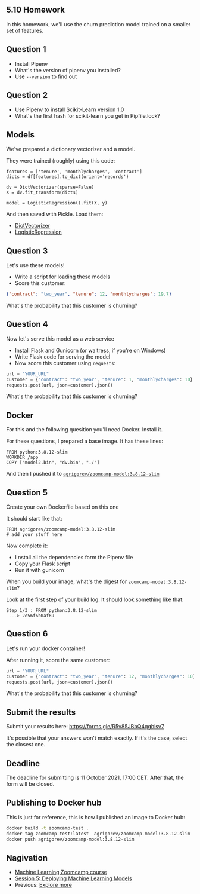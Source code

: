 ## 5.10 Homework

In this homework, we'll use the churn prediction model trained on a smaller set of features.


## Question 1

* Install Pipenv
* What's the version of pipenv you installed?
* Use `--version` to find out


## Question 2

* Use Pipenv to install Scikit-Learn version 1.0
* What's the first hash for scikit-learn you get in Pipfile.lock? 


## Models

We've prepared a dictionary vectorizer and a model.

They were trained (roughly) using this code:

```
features = ['tenure', 'monthlycharges', 'contract']
dicts = df[features].to_dict(orient='records')

dv = DictVectorizer(sparse=False)
X = dv.fit_transform(dicts)

model = LogisticRegression().fit(X, y)
```

And then saved with Pickle. Load them:

* [DictVectorizer](homework/dv.bin)
* [LogisticRegression](homework/model1.bin)


## Question 3

Let's use these models!

* Write a script for loading these models
* Score this customer:

```json
{"contract": "two_year", "tenure": 12, "monthlycharges": 19.7}
```

What's the probability that this customer is churning? 


## Question 4

Now let's serve this model as a web service

* Install Flask and Gunicorn (or waitress, if you're on Windows)
* Write Flask code for serving the model
* Now score this customer using `requests`:

```python
url = "YOUR_URL"
customer = {"contract": "two_year", "tenure": 1, "monthlycharges": 10}
requests.post(url, json=customer).json()
```

What's the probability that this customer is churning?


## Docker

For this and the following quesition you'll need Docker. Install it.

For these questions, I prepared a base image. It has these lines:

```docker 
FROM python:3.8.12-slim
WORKDIR /app
COPY ["model2.bin", "dv.bin", "./"]
```

And then I pushed it to [`agrigorev/zoomcamp-model:3.8.12-slim`](https://hub.docker.com/r/agrigorev/zoomcamp-model)

## Question 5

Create your own Dockerfile based on this one

It should start like that:

```docker
FROM agrigorev/zoomcamp-model:3.8.12-slim
# add your stuff here
```

Now complete it:

* I nstall all the dependencies form the Pipenv file
* Copy your Flask script
* Run it with gunicorn 


When you build your image, what's the digest for `zoomcamp-model:3.8.12-slim`?

Look at the first step of your build log. It should look something like that:

```
Step 1/3 : FROM python:3.8.12-slim
 ---> 2e56f6b0af69
```

## Question 6

Let's run your docker container!

After running it, score the same customer:

```python
url = "YOUR_URL"
customer = {"contract": "two_year", "tenure": 12, "monthlycharges": 10}
requests.post(url, json=customer).json()
```

What's the probability that this customer is churning?


## Submit the results

Submit your results here: https://forms.gle/R5v85JBbQ4qgbisv7

It's possible that your answers won't match exactly. If it's the case, select the closest one.


## Deadline

The deadline for submitting is 11 October 2021, 17:00 CET. After that, the form will be closed.



## Publishing to Docker hub

This is just for reference, this is how I published an image to Docker hub:

```bash
docker build -t zoomcamp-test .
docker tag zoomcamp-test:latest  agrigorev/zoomcamp-model:3.8.12-slim
docker push agrigorev/zoomcamp-model:3.8.12-slim
```

## Nagivation

* [Machine Learning Zoomcamp course](../)
* [Session 5: Deploying Machine Learning Models](./)
* Previous: [Explore more](09-explore-more.md)